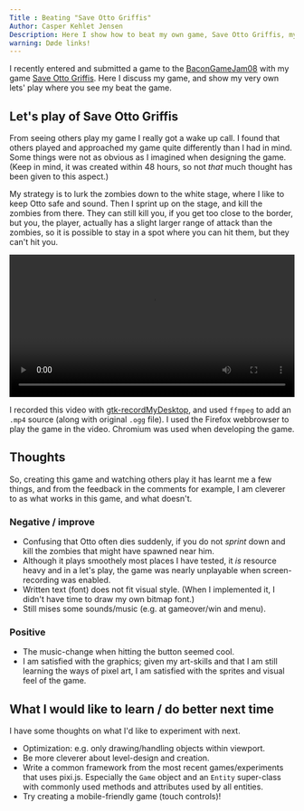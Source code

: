 ```yaml
---
Title : Beating "Save Otto Griffis"
Author: Casper Kehlet Jensen
Description: Here I show how to beat my own game, Save Otto Griffis, my entry to the BaconGameJam08.
warning: Døde links!
---
```


I recently entered and submitted a game to the
[BaconGameJam08](https://bacongamejam.org/jams/bacongamejam-08/) with my
game [Save Otto Griffis](https://bacongamejam.org/jams/bacongamejam-08/334/).
Here I discuss my game, and show my very own lets' play where you see my beat
the game.

## Let's play of Save Otto Griffis
From seeing others play my game I really got a wake up call. I found that
others played and approached my game quite differently than I had in mind.
Some things were not as obvious as I imagined when designing the game.
(Keep in mind, it was created within 48 hours, so not *that* much thought has
been given to this aspect.)

My strategy is to lurk the zombies down to the white stage, where I like to
keep Otto safe and sound. Then I sprint up on the stage, and kill the zombies
from there. They can still kill you, if you get too close to the border, but
you, the player, actually has a slight larger range of attack than the zombies,
so it is possible to stay in a spot where you can hit them, but they can't hit
you.

<video controls style="width:100%;">
  <source src="/static/media/saveOttoGriffis-letsplay.ogg" type="video/ogg">
  <source src="/static/media/saveOttoGriffis-letsplay.mp4" type="video/mp4">
  Your browser does not support the <code>video</code> element.
</video>

I recorded this video with
[gtk-recordMyDesktop](http://recordmydesktop.sourceforge.net/about.php),
and used `ffmpeg` to add an `.mp4` source (along with original `.ogg` file).
I used the Firefox webbrowser to play the game in the video. Chromium was used
when developing the game.


## Thoughts
So, creating this game and watching others play it has learnt me a few things,
and from the feedback in the comments for example, I am cleverer to as what
works in this game, and what doesn't.

### Negative / improve

 * Confusing that Otto often dies suddenly, if you do not *sprint* down and
   kill the zombies that might have spawned near him.
 * Although it plays smoothely most places I have tested, it *is* resource
   heavy and in a let's play, the game was nearly unplayable when screen-recording was enabled.
 * Written text (font) does not fit visual style. (When I implemented it,
   I didn't have time to draw my own bitmap font.)
 * Still mises some sounds/music (e.g. at gameover/win and menu).

### Positive

 * The music-change when hitting the button seemed cool.
 * I am satisfied with the graphics; given my art-skills and that I am still
   learning the ways of pixel art, I am satisfied with the sprites and visual
   feel of the game.


## What I would like to learn / do better next time
I have some thoughts on what I'd like to experiment with next.

 * Optimization: e.g. only drawing/handling objects within viewport.
 * Be more cleverer about level-design and creation.
 * Write a common framework from the most recent games/experiments that uses
   pixi.js. Especially the `Game` object and an `Entity` super-class with
   commonly used methods and attributes used by all entities.
 * Try creating a mobile-friendly game (touch controls)!